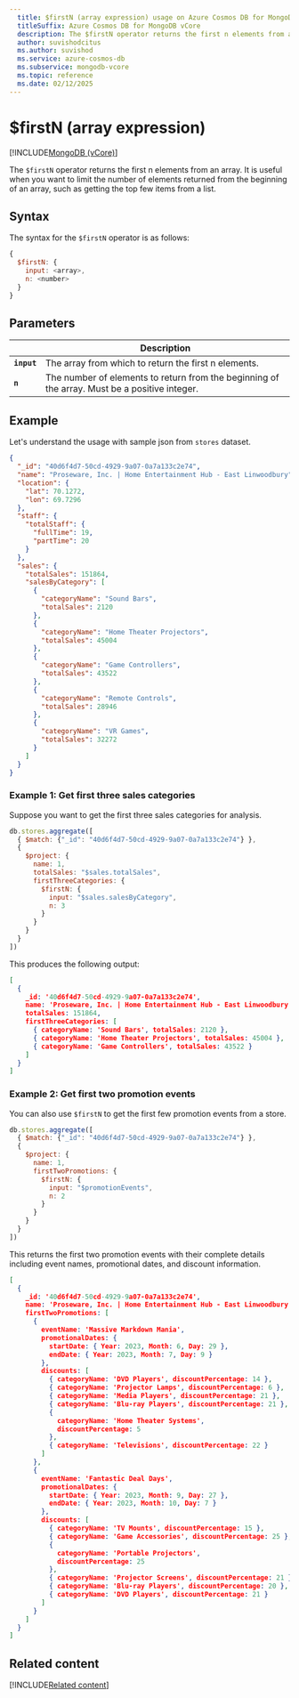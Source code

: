 ```yaml
---
  title: $firstN (array expression) usage on Azure Cosmos DB for MongoDB vCore
  titleSuffix: Azure Cosmos DB for MongoDB vCore
  description: The $firstN operator returns the first n elements from an array.
  author: suvishodcitus
  ms.author: suvishod
  ms.service: azure-cosmos-db
  ms.subservice: mongodb-vcore
  ms.topic: reference
  ms.date: 02/12/2025
---
```


# $firstN (array expression)

[!INCLUDE[MongoDB (vCore)](~/reusable-content/ce-skilling/azure/includes/cosmos-db/includes/appliesto-mongodb-vcore.md)]

The `$firstN` operator returns the first n elements from an array. It is useful when you want to limit the number of elements returned from the beginning of an array, such as getting the top few items from a list.

## Syntax

The syntax for the `$firstN` operator is as follows:

```javascript
{
  $firstN: {
    input: <array>,
    n: <number>
  }
}
```

## Parameters

| | Description |
| --- | --- |
| **`input`** | The array from which to return the first n elements. |
| **`n`** | The number of elements to return from the beginning of the array. Must be a positive integer. |

## Example

Let's understand the usage with sample json from `stores` dataset.

```json
{
  "_id": "40d6f4d7-50cd-4929-9a07-0a7a133c2e74",
  "name": "Proseware, Inc. | Home Entertainment Hub - East Linwoodbury",
  "location": {
    "lat": 70.1272,
    "lon": 69.7296
  },
  "staff": {
    "totalStaff": {
      "fullTime": 19,
      "partTime": 20
    }
  },
  "sales": {
    "totalSales": 151864,
    "salesByCategory": [
      {
        "categoryName": "Sound Bars",
        "totalSales": 2120
      },
      {
        "categoryName": "Home Theater Projectors",
        "totalSales": 45004
      },
      {
        "categoryName": "Game Controllers",
        "totalSales": 43522
      },
      {
        "categoryName": "Remote Controls",
        "totalSales": 28946
      },
      {
        "categoryName": "VR Games",
        "totalSales": 32272
      }
    ]
  }
}
```

### Example 1: Get first three sales categories

Suppose you want to get the first three sales categories for analysis.

```javascript
db.stores.aggregate([
  { $match: {"_id": "40d6f4d7-50cd-4929-9a07-0a7a133c2e74"} },
  {
    $project: {
      name: 1,
      totalSales: "$sales.totalSales",
      firstThreeCategories: {
        $firstN: {
          input: "$sales.salesByCategory",
          n: 3
        }
      }
    }
  }
])
```

This produces the following output:

```json
[
  {
    _id: '40d6f4d7-50cd-4929-9a07-0a7a133c2e74',
    name: 'Proseware, Inc. | Home Entertainment Hub - East Linwoodbury',
    totalSales: 151864,
    firstThreeCategories: [
      { categoryName: 'Sound Bars', totalSales: 2120 },
      { categoryName: 'Home Theater Projectors', totalSales: 45004 },
      { categoryName: 'Game Controllers', totalSales: 43522 }
    ]
  }
]
```

### Example 2: Get first two promotion events

You can also use `$firstN` to get the first few promotion events from a store.

```javascript
db.stores.aggregate([
  { $match: {"_id": "40d6f4d7-50cd-4929-9a07-0a7a133c2e74"} },
  {
    $project: {
      name: 1,
      firstTwoPromotions: {
        $firstN: {
          input: "$promotionEvents",
          n: 2
        }
      }
    }
  }
])
```

This returns the first two promotion events with their complete details including event names, promotional dates, and discount information.

```json
[
  {
    _id: '40d6f4d7-50cd-4929-9a07-0a7a133c2e74',
    name: 'Proseware, Inc. | Home Entertainment Hub - East Linwoodbury',
    firstTwoPromotions: [
      {
        eventName: 'Massive Markdown Mania',
        promotionalDates: {
          startDate: { Year: 2023, Month: 6, Day: 29 },
          endDate: { Year: 2023, Month: 7, Day: 9 }
        },
        discounts: [
          { categoryName: 'DVD Players', discountPercentage: 14 },
          { categoryName: 'Projector Lamps', discountPercentage: 6 },
          { categoryName: 'Media Players', discountPercentage: 21 },
          { categoryName: 'Blu-ray Players', discountPercentage: 21 },
          {
            categoryName: 'Home Theater Systems',
            discountPercentage: 5
          },
          { categoryName: 'Televisions', discountPercentage: 22 }
        ]
      },
      {
        eventName: 'Fantastic Deal Days',
        promotionalDates: {
          startDate: { Year: 2023, Month: 9, Day: 27 },
          endDate: { Year: 2023, Month: 10, Day: 7 }
        },
        discounts: [
          { categoryName: 'TV Mounts', discountPercentage: 15 },
          { categoryName: 'Game Accessories', discountPercentage: 25 },
          {
            categoryName: 'Portable Projectors',
            discountPercentage: 25
          },
          { categoryName: 'Projector Screens', discountPercentage: 21 },
          { categoryName: 'Blu-ray Players', discountPercentage: 20 },
          { categoryName: 'DVD Players', discountPercentage: 21 }
        ]
      }
    ]
  }
]
```


## Related content

[!INCLUDE[Related content](../includes/related-content.md)]